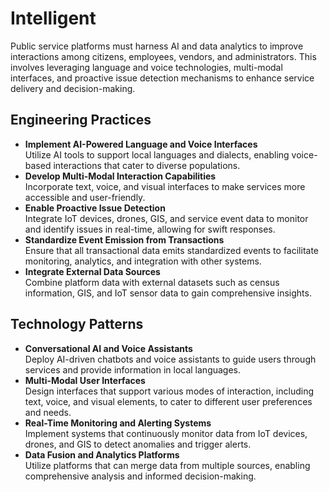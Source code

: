 # Intelligent

Public service platforms must harness AI and data analytics to improve interactions among citizens, employees, vendors, and administrators. This involves leveraging language and voice technologies, multi-modal interfaces, and proactive issue detection mechanisms to enhance service delivery and decision-making.

## Engineering Practices

- **Implement AI-Powered Language and Voice Interfaces**  
  Utilize AI tools to support local languages and dialects, enabling voice-based interactions that cater to diverse populations.
- **Develop Multi-Modal Interaction Capabilities**  
  Incorporate text, voice, and visual interfaces to make services more accessible and user-friendly.
- **Enable Proactive Issue Detection**  
  Integrate IoT devices, drones, GIS, and service event data to monitor and identify issues in real-time, allowing for swift responses.
- **Standardize Event Emission from Transactions**  
  Ensure that all transactional data emits standardized events to facilitate monitoring, analytics, and integration with other systems.
- **Integrate External Data Sources**  
  Combine platform data with external datasets such as census information, GIS, and IoT sensor data to gain comprehensive insights.

## Technology Patterns

- **Conversational AI and Voice Assistants**  
  Deploy AI-driven chatbots and voice assistants to guide users through services and provide information in local languages.
- **Multi-Modal User Interfaces**  
  Design interfaces that support various modes of interaction, including text, voice, and visual elements, to cater to different user preferences and needs.
- **Real-Time Monitoring and Alerting Systems**  
  Implement systems that continuously monitor data from IoT devices, drones, and GIS to detect anomalies and trigger alerts.
- **Data Fusion and Analytics Platforms**  
  Utilize platforms that can merge data from multiple sources, enabling comprehensive analysis and informed decision-making. 